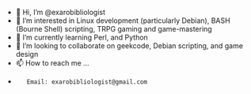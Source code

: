 - 👋 Hi, I’m @exarobibliologist
- 👀 I’m interested in Linux development (particularly Debian), BASH (Bourne Shell) scripting, TRPG gaming and game-mastering
- 🌱 I’m currently learning Perl, and Python
- 💞️ I’m looking to collaborate on geekcode, Debian scripting, and game design
- 📫 How to reach me ...
-        Email: exarobibliologist@gmail.com

<!---
exarobibliologist/exarobibliologist is a ✨ special ✨ repository because its `README.md` (this file) appears on your GitHub profile.
You can click the Preview link to take a look at your changes.
--->
